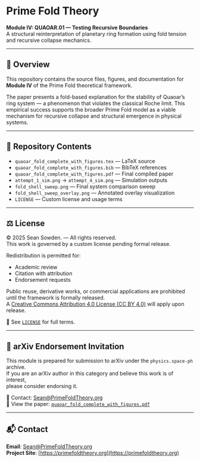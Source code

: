 # Prime Fold Theory

**Module IV: QUAOAR.01 — Testing Recursive Boundaries**  
A structural reinterpretation of planetary ring formation using fold tension and recursive collapse mechanics.

---

## 🧠 Overview

This repository contains the source files, figures, and documentation for **Module IV** of the Prime Fold theoretical framework.

The paper presents a fold-based explanation for the stability of Quaoar’s ring system — a phenomenon that violates the classical Roche limit. This empirical success supports the broader Prime Fold model as a viable mechanism for recursive collapse and structural emergence in physical systems.

---

## 📂 Repository Contents

- `quaoar_fold_complete_with_figures.tex` — LaTeX source
- `quaoar_fold_complete_with_figures.bib` — BibTeX references
- `quaoar_fold_complete_with_figures.pdf` — Final compiled paper
- `attempt_1_sim.png` → `attempt_4_sim.png` — Simulation outputs
- `fold_shell_sweep.png` — Final system comparison sweep
- `fold_shell_sweep_overlay.png` — Annotated overlay visualization
- `LICENSE` — Custom license and usage terms

---

## ⚖️ License

© 2025 Sean Sowden. — All rights reserved.  
This work is governed by a custom license pending formal release.

Redistribution is permitted for:
- Academic review  
- Citation with attribution  
- Endorsement requests  

Public reuse, derivative works, or commercial applications are prohibited until the framework is formally released.  
A [Creative Commons Attribution 4.0 License (CC BY 4.0)](https://creativecommons.org/licenses/by/4.0/) will apply upon release.

🔗 See [`LICENSE`](./LICENSE) for full terms.

---

## 📣 arXiv Endorsement Invitation

This module is prepared for submission to arXiv under the `physics.space-ph` archive.  
If you are an arXiv author in this category and believe this work is of interest,  
please consider endorsing it.

📩 Contact: [Sean@PrimeFoldTheory.org](mailto:Sean@PrimeFoldTheory.org)  
📄 View the paper: [`quaoar_fold_complete_with_figures.pdf`](./quaoar_fold_complete_with_figures.pdf)

---

## 📬 Contact

**Email**: [Sean@PrimeFoldTheory.org](mailto:Sean@PrimeFoldTheory.org)  
**Project Site**: [https://primefoldtheory.org](https://primefoldtheory.org)
